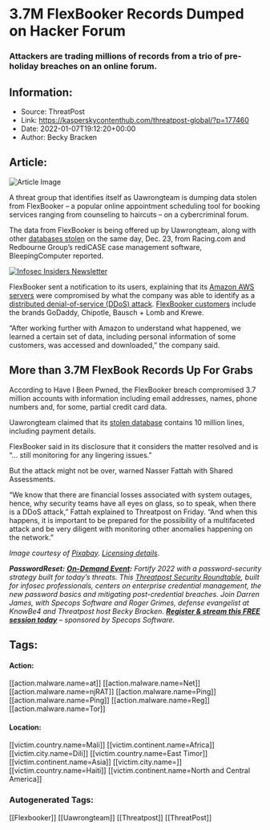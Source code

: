 # 3.7M FlexBooker Records Dumped on Hacker Forum
### Attackers are trading millions of records  from a trio of pre-holiday breaches on an online forum.

## Information:
+ Source: ThreatPost
+ Link: https://kasperskycontenthub.com/threatpost-global/?p=177460
+ Date: 2022-01-07T19:12:20+00:00
+ Author: Becky Bracken


## Article:
![Article Image](https://media.threatpost.com/wp-content/uploads/sites/103/2022/01/07140631/hacked-database-e1641582403159.jpeg)

A threat group that identifies itself as Uawrongteam is dumping data stolen from FlexBooker – a popular online appointment scheduling tool for booking services ranging from counseling to haircuts – on a cybercriminal forum.


The data from FlexBooker is being offered up by Uawrongteam, along with other [databases stolen](https://www.bleepingcomputer.com/news/security/flexbooker-discloses-data-breach-over-37-million-accounts-impacted/) on the same day, Dec. 23, from Racing.com and Redbourne Group’s rediCASE case management software, BleepingComputer reported.  

[![Infosec Insiders Newsletter](https://media.threatpost.com/wp-content/uploads/sites/103/2021/07/10165815/infosec_insiders_in_article_promo.png)](https://threatpost.com/infosec-insider-subscription-page/?utm_source=ART&utm_medium=ART&utm_campaign=InfosecInsiders_Newsletter_Promo/)


FlexBooker sent a notification to its users, explaining that its [Amazon AWS servers](https://threatpost.com/sega-security-aws-s3-exposed-steam/177352/) were compromised by what the company was able to identify as a [distributed denial-of-service (DDoS) attack](https://flexboooker.statuspage.io/incidents/hrwzs0n72tz6). [FlexBooker customers](https://www.flexbooker.com/about/) include the brands GoDaddy, Chipotle, Bausch + Lomb and Krewe.




“After working further with Amazon to understand what happened, we learned a certain set of data, including personal information of some customers, was accessed and downloaded,” the company said.


**More than 3.7M FlexBook Records Up For Grabs**
------------------------------------------------


According to Have I Been Pwned, the FlexBooker breach compromised 3.7 million accounts with information including email addresses, names, phone numbers and, for some, partial credit card data.




Uawrongteam claimed that its [stolen database](https://threatpost.com/compromised-accounts-17-major-companies/177417/) contains 10 million lines, including payment details.


FlexBooker said in its disclosure that it considers the matter resolved and is “… still monitoring for any lingering issues.”


But the attack might not be over, warned Nasser Fattah with Shared Assessments.


“We know that there are financial losses associated with system outages, hence, why security teams have all eyes on glass, so to speak, when there is a DDoS attack,” Fattah explained to Threatpost on Friday. “And when this happens, it is important to be prepared for the possibility of a multifaceted attack and be very diligent with monitoring other anomalies happening on the network.”


*Image courtesy of [Pixabay](https://pixabay.com/illustrations/hacker-hacking-cyber-security-hack-1944688/).* *[Licensing details](https://creativecommons.org/licenses/publicdomain/)*.


***Password******Reset:*** [***On-Demand Event***](https://threatpost.com/webinars/password-reset-claiming-control-of-credentials-to-stop-attacks/)***:*** *Fortify 2022 with a password-security strategy built for today’s threats. This* [*Threatpost Security Roundtable*](https://threatpost.com/webinars/password-reset-claiming-control-of-credentials-to-stop-attacks/)*, built for infosec professionals, centers on enterprise credential management, the new password basics and mitigating post-credential breaches. Join Darren James, with Specops Software and Roger Grimes, defense evangelist at KnowBe4 and Threatpost host Becky Bracken.* [***Register & stream this FREE session today***](https://threatpost.com/webinars/password-reset-claiming-control-of-credentials-to-stop-attacks/) *– sponsored by Specops Software.*





## Tags:

#### Action:
[[action.malware.name=at]] [[action.malware.name=Net]] [[action.malware.name=njRAT]] [[action.malware.name=Ping]] [[action.malware.name=Ping]] [[action.malware.name=Reg]] [[action.malware.name=Tor]]

#### Location:
[[victim.country.name=Mali]] [[victim.continent.name=Africa]] [[victim.city.name=Dili]] [[victim.country.name=East Timor]] [[victim.continent.name=Asia]] [[victim.city.name=]] [[victim.country.name=Haiti]] [[victim.continent.name=North and Central America]]

### Autogenerated Tags:
[[Flexbooker]] [[Uawrongteam]] [[Threatpost]] [[ThreatPost]]

